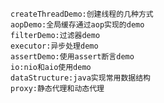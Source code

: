     createThreadDemo:创建线程的几种方式
    aopDemo:全局缓存通过aop实现的demo
    filterDemo:过滤器demo
    executor:异步处理demo
    assertDemo:使用assert断言demo
    io:nio和aio使用demo
    dataStructure:java实现常用数据结构
    proxy:静态代理和动态代理